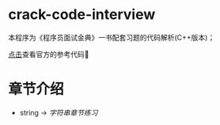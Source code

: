 # crack-code-interview
本程序为《程序员面试金典》一书配套习题的代码解析(C++版本)；

[点击](https://github.com/gaylemcd/ctci)查看官方的参考代码

# 章节介绍
- string -> *字符串章节练习*